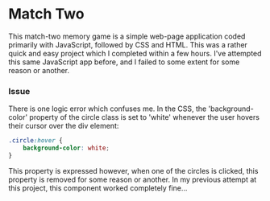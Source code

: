 # Match Two

This match-two memory game is a simple web-page application coded primarily with JavaScript, followed by CSS and HTML. This was a rather quick and easy project which I completed within a few hours. I've attempted this same JavaScript app before, and I failed to some extent for some reason or another. 

### Issue

There is one logic error which confuses me. In the CSS, the 'background-color' property of the circle class is set to 'white' whenever the user hovers their cursor over the div element:

```css
.circle:hover {
    background-color: white;
}
```

This property is expressed however, when one of the circles is clicked, this property is removed for some reason or another. In my previous attempt at this project, this component worked completely fine...
